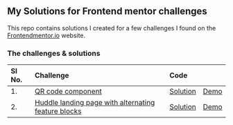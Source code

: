 ## My Solutions for Frontend mentor challenges
This repo contains solutions I created for a few challenges I found on the [Frontendmentor.io](https://www.frontendmentor.io/) website.


### The challenges & solutions
| Sl No.|Challenge | Code     |          |
| :---- |:-------- | :------- | :------- | 
| 1.    |[QR code component](https://www.frontendmentor.io/challenges/qr-code-component-iux_sIO_H)|[Solution](https://github.com/nithincspnr/frontendmentor-challenges/tree/main/qr-code-component)| [Demo](https://nithincspnr.github.io/frontendmentor-challenges/qr-code-component/)|
| 2.    |[Huddle landing page with alternating feature blocks](https://www.frontendmentor.io/challenges/huddle-landing-page-with-alternating-feature-blocks-5ca5f5981e82137ec91a5100/hub)|[Solution](https://github.com/nithincspnr/frontendmentor-challenges/tree/main/huddle-landing-page)| [Demo](https://nithincspnr.github.io/frontendmentor-challenges/huddle-landing-page/)|
